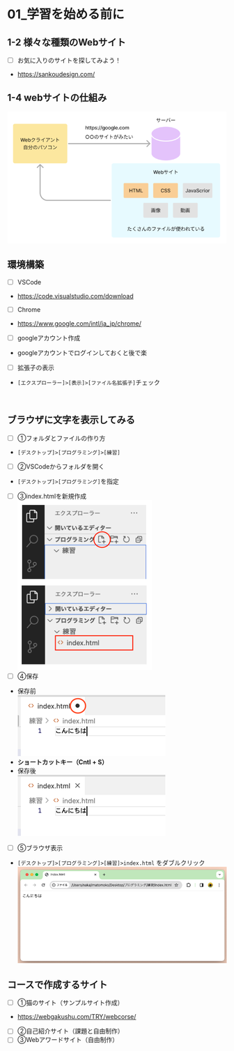 
# **01_学習を始める前に**

## **1-2 様々な種類のWebサイト**

- [ ] お気に入りのサイトを探してみよう！
- https://sankoudesign.com/

## **1-4 webサイトの仕組み**

![start](img/01_start1-1.png)

## **環境構築**

- [ ] VSCode  
- https://code.visualstudio.com/download
- [ ] Chrome  
- https://www.google.com/intl/ja_jp/chrome/
- [ ] googleアカウント作成  
- googleアカウントでログインしておくと後で楽
- [ ] 拡張子の表示  
- `[エクスプローラー]>[表示]>[ファイル名拡張子]`チェック

<br>

## **ブラウザに文字を表示してみる**

- [ ] ①フォルダとファイルの作り方  
- `[デスクトップ]>[プログラミング]>[練習]`  
- [ ] ②VSCodeからフォルダを開く  
- `[デスクトップ]>[プログラミング]`を指定  
- [ ] ③index.htmlを新規作成  
![start](img/01_start1-2.png)　　
- [ ] ④保存  
- 保存前  
![start](img/01_start1-3.png)  
- **ショートカットキー（Cntl + S）**  
- 保存後  
![start](img/01_start1-4.png)
- [ ] ⑤ブラウザ表示  
- `[デスクトップ]>[プログラミング]>[練習]>index.html`  をダブルクリック  
![start](img/01_start1-5.png)

## **コースで作成するサイト**
 
- [ ] ①猫のサイト（サンプルサイト作成）

- https://webgakushu.com/TRY/webcorse/

- [ ] ②自己紹介サイト（課題と自由制作）  
- [ ] ③Webアワードサイト（自由制作）
